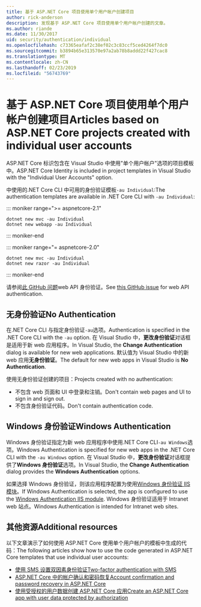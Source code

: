 ```yaml
---
title: 基于 ASP.NET Core 项目使用单个用户帐户创建项目
author: rick-anderson
description: 发现基于 ASP.NET Core 项目使用单个用户帐户创建的文章。
ms.author: riande
ms.date: 11/30/2017
uid: security/authentication/individual
ms.openlocfilehash: c73365eafaf2c38ef02c3c83ccf5ced4264f7dc0
ms.sourcegitcommit: b3894b65e313570e97a2ab78b8addd22f427cac8
ms.translationtype: MT
ms.contentlocale: zh-CN
ms.lasthandoff: 02/23/2019
ms.locfileid: "56743769"
---
```

# <a name="articles-based-on-aspnet-core-projects-created-with-individual-user-accounts"></a><span data-ttu-id="e1f29-103">基于 ASP.NET Core 项目使用单个用户帐户创建项目</span><span class="sxs-lookup"><span data-stu-id="e1f29-103">Articles based on ASP.NET Core projects created with individual user accounts</span></span>

<span data-ttu-id="e1f29-104">ASP.NET Core 标识包含在 Visual Studio 中使用"单个用户帐户"选项的项目模板中。</span><span class="sxs-lookup"><span data-stu-id="e1f29-104">ASP.NET Core Identity is included in project templates in Visual Studio with the "Individual User Accounts" option.</span></span>

<span data-ttu-id="e1f29-105">中使用的.NET Core CLI 中可用的身份验证模板`-au Individual`:</span><span class="sxs-lookup"><span data-stu-id="e1f29-105">The authentication templates are available in .NET Core CLI with `-au Individual`:</span></span>

::: moniker range=">= aspnetcore-2.1"

```console
dotnet new mvc -au Individual
dotnet new webapp -au Individual
```

::: moniker-end

::: moniker range="= aspnetcore-2.0"

```console
dotnet new mvc -au Individual
dotnet new razor -au Individual
```

::: moniker-end

<span data-ttu-id="e1f29-106">请参阅[此 GitHub 问题](https://github.com/aspnet/AspNetCore/issues/5833)web API 身份验证。</span><span class="sxs-lookup"><span data-stu-id="e1f29-106">See [this GitHub issue](https://github.com/aspnet/AspNetCore/issues/5833) for web API authentication.</span></span>

<a name="no"></a>
## <a name="no-authentication"></a><span data-ttu-id="e1f29-107">无身份验证</span><span class="sxs-lookup"><span data-stu-id="e1f29-107">No Authentication</span></span>

<span data-ttu-id="e1f29-108">在.NET Core CLI 与指定身份验证`-au`选项。</span><span class="sxs-lookup"><span data-stu-id="e1f29-108">Authentication is specified in the .NET Core CLI with the `-au` option.</span></span> <span data-ttu-id="e1f29-109">在 Visual Studio 中，**更改身份验证**对话框是适用于新 web 应用程序。</span><span class="sxs-lookup"><span data-stu-id="e1f29-109">In Visual Studio, the **Change Authentication** dialog is available for new web applications.</span></span> <span data-ttu-id="e1f29-110">默认值为 Visual Studio 中的新 web 应用**无身份验证**。</span><span class="sxs-lookup"><span data-stu-id="e1f29-110">The default for new web apps in Visual Studio is **No Authentication**.</span></span>

<span data-ttu-id="e1f29-111">使用无身份验证创建的项目：</span><span class="sxs-lookup"><span data-stu-id="e1f29-111">Projects created with no authentication:</span></span>

* <span data-ttu-id="e1f29-112">不包含 web 页面和 UI 中登录和注销。</span><span class="sxs-lookup"><span data-stu-id="e1f29-112">Don't contain web pages and UI to sign in and sign out.</span></span>
* <span data-ttu-id="e1f29-113">不包含身份验证代码。</span><span class="sxs-lookup"><span data-stu-id="e1f29-113">Don't contain authentication code.</span></span>

<a name="win"></a>
## <a name="windows-authentication"></a><span data-ttu-id="e1f29-114">Windows 身份验证</span><span class="sxs-lookup"><span data-stu-id="e1f29-114">Windows Authentication</span></span>

<span data-ttu-id="e1f29-115">Windows 身份验证指定为新 web 应用程序中使用.NET Core CLI`-au Windows`选项。</span><span class="sxs-lookup"><span data-stu-id="e1f29-115">Windows Authentication is specified for new web apps in the .NET Core CLI with the `-au Windows` option.</span></span> <span data-ttu-id="e1f29-116">在 Visual Studio 中，**更改身份验证**对话框提供了**Windows 身份验证**选项。</span><span class="sxs-lookup"><span data-stu-id="e1f29-116">In Visual Studio, the **Change Authentication** dialog provides the **Windows Authentication** options.</span></span>

<span data-ttu-id="e1f29-117">如果选择 Windows 身份验证，则该应用程序配置为使用[Windows 身份验证 IIS 模块](xref:host-and-deploy/iis/modules)。</span><span class="sxs-lookup"><span data-stu-id="e1f29-117">If Windows Authentication is selected, the app is configured to use the [Windows Authentication IIS module](xref:host-and-deploy/iis/modules).</span></span> <span data-ttu-id="e1f29-118">Windows 身份验证适用于 Intranet web 站点。</span><span class="sxs-lookup"><span data-stu-id="e1f29-118">Windows Authentication is intended for Intranet web sites.</span></span>

## <a name="additional-resources"></a><span data-ttu-id="e1f29-119">其他资源</span><span class="sxs-lookup"><span data-stu-id="e1f29-119">Additional resources</span></span>

<span data-ttu-id="e1f29-120">以下文章演示了如何使用 ASP.NET Core 使用单个用户帐户的模板中生成的代码：</span><span class="sxs-lookup"><span data-stu-id="e1f29-120">The following articles show how to use the code generated in ASP.NET Core templates that use individual user accounts:</span></span>

* [<span data-ttu-id="e1f29-121">使用 SMS 设置双因素身份验证</span><span class="sxs-lookup"><span data-stu-id="e1f29-121">Two-factor authentication with SMS</span></span>](xref:security/authentication/2fa)
* [<span data-ttu-id="e1f29-122">ASP.NET Core 中的帐户确认和密码恢复</span><span class="sxs-lookup"><span data-stu-id="e1f29-122">Account confirmation and password recovery in ASP.NET Core</span></span>](xref:security/authentication/accconfirm)
* [<span data-ttu-id="e1f29-123">使用受授权的用户数据创建 ASP.NET Core 应用</span><span class="sxs-lookup"><span data-stu-id="e1f29-123">Create an ASP.NET Core app with user data protected by authorization</span></span>](xref:security/authorization/secure-data)

